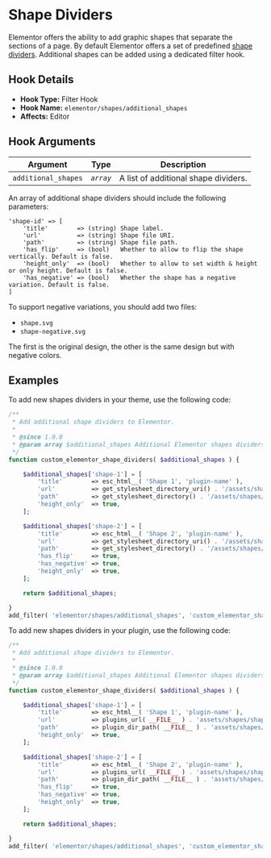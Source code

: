 # Shape Dividers

<Badge type="tip" vertical="top" text="Elementor Core" /> <Badge type="warning" vertical="top" text="Basic" />

Elementor offers the ability to add graphic shapes that separate the sections of a page. By default Elementor offers a set of predefined [shape dividers](https://elementor.com/help/shape-divider/). Additional shapes can be added using a dedicated filter hook.

## Hook Details

* **Hook Type:** Filter Hook
* **Hook Name:** `elementor/shapes/additional_shapes`
* **Affects:** Editor

## Hook Arguments

| Argument            | Type        | Description                          |
|---------------------|-------------|--------------------------------------|
| `additional_shapes` | _`array`_   | A list of additional shape dividers. |

An array of additional shape dividers should include the following parameters: 

```
'shape-id' => [
	'title'        => (string) Shape label.
	'url'          => (string) Shape file URI.
	'path'         => (string) Shape file path.
	'has_flip'     => (bool)   Whether to allow to flip the shape vertically. Default is false.
	'height_only'  => (bool)   Whether to allow to set width & height or only height. Default is false.
	'has_negative' => (bool)   Whether the shape has a negative variation. Default is false.
]
```

To support negative variations, you should add two files:

* `shape.svg`
* `shape-negative.svg`

The first is the original design, the other is the same design but with negative colors.

## Examples

To add new shapes dividers in your theme, use the following code:

```php
/**
 * Add additional shape dividers to Elementor.
 *
 * @since 1.0.0
 * @param array $additional_shapes Additional Elementor shapes dividers.
 */
function custom_elementor_shape_dividers( $additional_shapes ) {

	$additional_shapes['shape-1'] = [
		'title'        => esc_html__( 'Shape 1', 'plugin-name' ),
		'url'          => get_stylesheet_directory_uri() . '/assets/shapes/shape-1.svg',
		'path'         => get_stylesheet_directory() . '/assets/shapes/shape-1.svg'
		'height_only'  => true,
	];

	$additional_shapes['shape-2'] = [
		'title'        => esc_html__( 'Shape 2', 'plugin-name' ),
		'url'          => get_stylesheet_directory_uri() . '/assets/shapes/shape-2.svg',
		'path'         => get_stylesheet_directory() . '/assets/shapes/shape-2.svg'
		'has_flip'     => true,
		'has_negative' => true,
		'height_only'  => true,
	];

	return $additional_shapes;

}
add_filter( 'elementor/shapes/additional_shapes', 'custom_elementor_shape_dividers' );
```

To add new shapes dividers in your plugin, use the following code:

```php
/**
 * Add additional shape dividers to Elementor.
 *
 * @since 1.0.0
 * @param array $additional_shapes Additional Elementor shapes dividers.
 */
function custom_elementor_shape_dividers( $additional_shapes ) {

	$additional_shapes['shape-1'] = [
		'title'        => esc_html__( 'Shape 1', 'plugin-name' ),
		'url'          => plugins_url( __FILE__ ) . 'assets/shapes/shape-1.svg',
		'path'         => plugin_dir_path( __FILE__ ) . 'assets/shapes/shape-1.svg'
		'height_only'  => true,
	];

	$additional_shapes['shape-2'] = [
		'title'        => esc_html__( 'Shape 2', 'plugin-name' ),
		'url'          => plugins_url( __FILE__ ) . 'assets/shapes/shape-2.svg',
		'path'         => plugin_dir_path( __FILE__ ) . 'assets/shapes/shape-2.svg'
		'has_flip'     => true,
		'has_negative' => true,
		'height_only'  => true,
	];

	return $additional_shapes;

}
add_filter( 'elementor/shapes/additional_shapes', 'custom_elementor_shape_dividers' );
```
